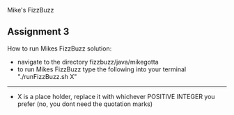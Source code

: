 Mike's FizzBuzz

Assignment 3 
-----------------------------------
How to run Mikes FizzBuzz solution:
- navigate to the directory fizzbuzz/java/mikegotta
- to run Mikes FizzBuzz type the following into your terminal
	"./runFizzBuzz.sh X"

-----------------------------------
- X is a place holder, replace it with whichever POSITIVE INTEGER you prefer
(no, you dont need the quotation marks)
